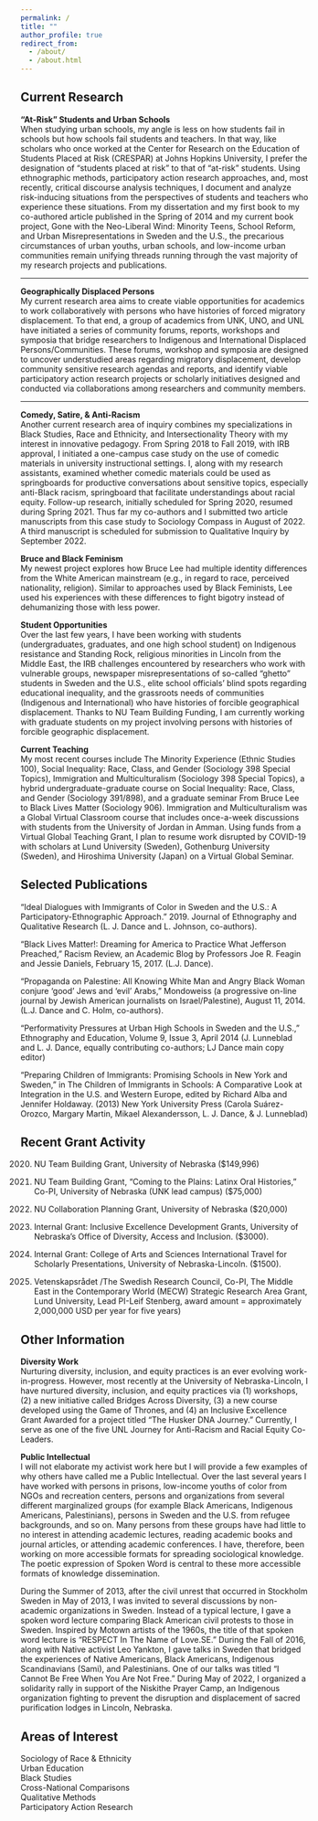 ```yaml
---
permalink: /
title: ""
author_profile: true
redirect_from: 
  - /about/
  - /about.html
---
```


## Current Research

**“At-Risk” Students and Urban Schools**\
When studying urban schools, my angle is less on how students fail in schools but how schools fail students and teachers. In that way, like scholars who once worked at the Center for Research on the Education of Students Placed at Risk (CRESPAR) at Johns Hopkins University, I prefer the designation of “students placed at risk” to that of “at-risk” students. Using ethnographic methods, participatory action research approaches, and, most recently, critical discourse analysis techniques, I document and analyze risk-inducing situations from the perspectives of students and teachers who experience these situations. From my dissertation and my first book to my co-authored article published in the Spring of 2014 and my current book project, Gone with the Neo-Liberal Wind: Minority Teens, School Reform, and Urban Misrepresentations in Sweden and the U.S., the precarious circumstances of urban youths, urban schools, and low-income urban communities remain unifying threads running through the vast majority of my research projects and publications.

<hr>

**Geographically Displaced Persons**\
My current research area aims to create viable opportunities for academics to work collaboratively with persons who have histories of forced migratory displacement. To that end, a group of academics from UNK, UNO, and UNL have initiated a series of community forums, reports, workshops and symposia that bridge researchers to Indigenous and International Displaced Persons/Communities. These forums, workshop and symposia are designed to uncover understudied areas regarding migratory displacement, develop community sensitive research agendas and reports, and identify viable participatory action research projects or scholarly initiatives designed and conducted via collaborations among researchers and community members.

<hr>

**Comedy, Satire, & Anti-Racism**\
Another current research area of inquiry combines my specializations in Black Studies, Race and Ethnicity, and Intersectionality Theory with my interest in innovative pedagogy. From Spring 2018 to Fall 2019, with IRB approval, I initiated a one-campus case study on the use of comedic materials in university instructional settings.  I, along with my research assistants, examined whether comedic materials could be used as springboards for productive conversations about sensitive topics, especially anti-Black racism, springboard that facilitate understandings about racial equity. Follow-up research, initially scheduled for Spring 2020, resumed during Spring 2021. Thus far my co-authors and I submitted two article manuscripts from this case study to Sociology Compass in August of 2022. A third manuscript is scheduled for submission to Qualitative Inquiry by September 2022.

**Bruce and Black Feminism**\
My newest project explores how Bruce Lee had multiple identity differences from the White American mainstream (e.g., in regard to race, perceived nationality, religion). Similar to approaches used by Black Feminists, Lee used his experiences with these differences to fight bigotry instead of dehumanizing those with less power.

**Student Opportunities**\
Over the last few years, I have been working with students (undergraduates, graduates, and one high school student) on Indigenous resistance and Standing Rock, religious minorities in Lincoln from the Middle East, the IRB challenges encountered by researchers who work with vulnerable groups, newspaper misrepresentations of so-called “ghetto” students in Sweden and the U.S., elite school officials’ blind spots regarding educational inequality, and the grassroots needs of communities (Indigenous and International) who have histories of forcible geographical displacement. Thanks to NU Team Building Funding, I am currently working with graduate students on my project involving persons with histories of forcible geographic displacement.

**Current Teaching**\
My most recent courses include The Minority Experience (Ethnic Studies 100), Social Inequality: Race, Class, and Gender (Sociology 398 Special Topics), Immigration and Multiculturalism (Sociology 398 Special Topics), a hybrid undergraduate-graduate course on Social Inequality: Race, Class, and Gender (Sociology 391/898), and a graduate seminar From Bruce Lee to Black Lives Matter (Sociology 906). Immigration and Multiculturalism was a Global Virtual Classroom course that includes once-a-week discussions with students from the University of Jordan in Amman. Using funds from a Virtual Global Teaching Grant, I plan to resume work disrupted by COVID-19 with scholars at Lund University (Sweden), Gothenburg University (Sweden), and Hiroshima University (Japan) on a Virtual Global Seminar.

## Selected Publications

“Ideal Dialogues with Immigrants of Color in Sweden and the U.S.: A Participatory-Ethnographic Approach.” 2019. Journal of Ethnography and Qualitative Research (L. J. Dance and L. Johnson, co-authors).

“Black Lives Matter!: Dreaming for America to Practice What Jefferson Preached,” Racism Review, an Academic Blog by Professors Joe R. Feagin and Jessie Daniels,  February 15, 2017. (L.J. Dance).

“Propaganda on Palestine: All Knowing White Man and Angry Black Woman conjure ‘good’ Jews and ‘evil’ Arabs,” Mondoweiss (a progressive on-line journal by Jewish American journalists on Israel/Palestine), August 11, 2014. (L.J. Dance and C. Holm, co-authors).

“Performativity Pressures at Urban High Schools in Sweden and the U.S.,” Ethnography and Education, Volume 9, Issue 3, April 2014 (J. Lunneblad and L. J. Dance, equally contributing co-authors; LJ Dance main copy editor)

“Preparing Children of Immigrants: Promising Schools in New York and Sweden,” in The Children of Immigrants in Schools: A Comparative Look at Integration in the U.S. and Western Europe, edited by Richard Alba and Jennifer Holdaway. (2013) New York University Press (Carola Suárez-Orozco, Margary Martin, Mikael Alexandersson, L. J. Dance,  & J. Lunneblad)

## Recent Grant Activity

2020. NU Team Building Grant, University of Nebraska ($149,996)

2019. NU Team Building Grant, “Coming to the Plains: Latinx Oral Histories,” Co-PI, University of Nebraska (UNK lead campus) ($75,000)

2019. NU Collaboration Planning Grant, University of Nebraska ($20,000)

2018. Internal Grant: Inclusive Excellence Development Grants, University of Nebraska’s Office of Diversity, Access and Inclusion. ($3000).

2015. Internal Grant: College of Arts and Sciences International Travel for Scholarly Presentations, University of Nebraska-Lincoln. ($1500).

2013. Vetenskapsrådet /The Swedish Research Council, Co-PI, The Middle East in the Contemporary World (MECW) Strategic Research Area Grant, Lund University, Lead PI-Leif Stenberg, award amount = approximately 2,000,000 USD per year for five years)

## Other Information

**Diversity Work**\
Nurturing diversity, inclusion, and equity practices is an ever evolving work-in-progress. However, most recently at the University of Nebraska-Lincoln, I have nurtured diversity, inclusion, and equity practices via (1) workshops, (2) a new initiative called Bridges Across Diversity, (3) a new course developed using the Game of Thrones, and (4) an Inclusive Excellence Grant Awarded for a project titled “The Husker DNA Journey.”  Currently, I serve as one of the five UNL Journey for Anti-Racism and Racial Equity Co-Leaders.

**Public Intellectual**\
I will not elaborate my activist work here but I will provide a few examples of why others have called me a Public Intellectual. Over the last several years I have worked with persons in prisons, low-income youths of color from NGOs and recreation centers, persons and organizations from several different marginalized groups (for example Black Americans, Indigenous Americans, Palestinians), persons in Sweden and the U.S. from refugee backgrounds, and so on. Many persons from these groups have had little to no interest in attending academic lectures, reading academic books and journal articles, or attending academic conferences. I have, therefore, been working on more accessible formats for spreading sociological knowledge. The poetic expression of Spoken Word is central to these more accessible formats of knowledge dissemination.

During the Summer of 2013, after the civil unrest that occurred in Stockholm Sweden in May of 2013, I was invited to several discussions by non-academic organizations in Sweden. Instead of a typical lecture, I gave a spoken word lecture comparing Black American civil protests to those in Sweden. Inspired by Motown artists of the 1960s, the title of that spoken word lecture is “RESPECT In The Name of Love.SE.” During the Fall of 2016, along with Native activist Leo Yankton, I gave talks in Sweden that bridged the experiences of Native Americans, Black Americans, Indigenous Scandinavians (Sami), and Palestinians. One of our talks was titled “I Cannot Be Free When You Are Not Free.” During May of 2022, I organized a solidarity rally in support of the Niskithe Prayer Camp, an Indigenous organization fighting to prevent the disruption and displacement of sacred purification lodges in Lincoln, Nebraska.

## Areas of Interest

Sociology of Race & Ethnicity\
Urban Education\
Black Studies\
Cross-National Comparisons\
Qualitative Methods\
Participatory Action Research
